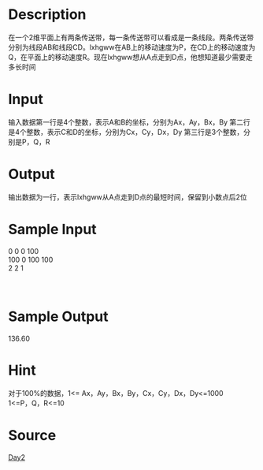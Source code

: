 
# Description

<div class="content">在一个2维平面上有两条传送带，每一条传送带可以看成是一条线段。两条传送带分别为线段AB和线段CD。lxhgww在AB上的移动速度为P，在CD上的移动速度为Q，在平面上的移动速度R。现在lxhgww想从A点走到D点，他想知道最少需要走多长时间
</div>

# Input

<div class="content">输入数据第一行是4个整数，表示A和B的坐标，分别为Ax，Ay，Bx，By
第二行是4个整数，表示C和D的坐标，分别为Cx，Cy，Dx，Dy
第三行是3个整数，分别是P，Q，R
</div>

# Output

<div class="content">输出数据为一行，表示lxhgww从A点走到D点的最短时间，保留到小数点后2位
</div>

# Sample Input

<div class="content"><span class="sampledata">0 0 0 100<br/>
100 0 100 100<br/>
2 2 1<br/>
<br/>
<br/>
</span></div>

# Sample Output

<div class="content"><span class="sampledata">136.60<br/>
</span></div>

# Hint

<div class="content"><p>对于100%的数据，1&lt;= Ax，Ay，Bx，By，Cx，Cy，Dx，Dy&lt;=1000<br/>
                 1&lt;=P，Q，R&lt;=10<br/>
</p></div>

# Source

<div class="content"><p><a href="problemset.php?search=Day2">Day2</a></p></div>

